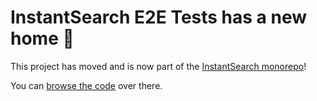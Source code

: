 # InstantSearch E2E Tests has a new home 👋

This project has moved and is now part of the [InstantSearch monorepo](https://github.com/algolia/instantsearch)!

You can [browse the code](https://github.com/algolia/instantsearch/tree/master/tests/e2e) over there.